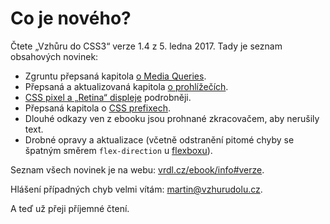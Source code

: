 # Co je nového? 

Čtete „Vzhůru do CSS3“ verze 1.4 z 5. ledna 2017. Tady je seznam obsahových novinek:

- Zgruntu přepsaná kapitola [o Media Queries](css3-media-queries.md).
- Přepsaná a aktualizovaná kapitola [o prohlížečích](prohlizece.md).
- [CSS pixel a „Retina“ displeje](css-pixel.md) podrobněji.
- Přepsaná kapitola o [CSS prefixech](prefix.md).
- Dlouhé odkazy ven z ebooku jsou prohnané zkracovačem, aby nerušily text.
- Drobné opravy a aktualizace (včetně odstranění pitomé chyby se špatným směrem `flex-direction` u [flexboxu](css3-flexbox-kontejner.md)).

Seznam všech novinek je na webu: [vrdl.cz/ebook/info#verze](http://www.vzhurudolu.cz/ebook/info#verze).

Hlášení případných chyb velmi vítám: [martin@vzhurudolu.cz](mailto:martin@vzhurudolu.cz).  

A teď už přeji příjemné čtení.


